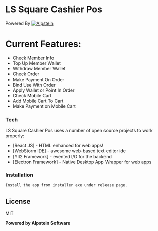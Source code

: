 # LS Square Cashier Pos

Powered By
[![Alpstein](https://www.alpstein.my/assets/dd7b162f/img/alpstein/logo.png)](https://alpstein.my)

# Current Features:

  - Check Member Info
  - Top Up Member Wallet
  - Withdraw Member Wallet
  - Check Order
  - Make Payment On Order
  - Bind Use With Order
  - Apply Wallet or Point In Order
  - Check Mobile Cart
  - Add Mobile Cart To Cart
  - Make Payment on Mobile Cart
 
### Tech

LS Square Cashier Pos uses a number of open source projects to work properly:

* [React JS] - HTML enhanced for web apps!
* [WebStorm IDE] - awesome web-based text editor ide
* [YII2 Framework] - evented I/O for the backend
* [Electron Framework] - Native Desktop App Wrapper for web apps

### Installation
```sh
Install the app from installer exe under release page.
```

License
----

MIT

**Powered by Alpstein Software**
